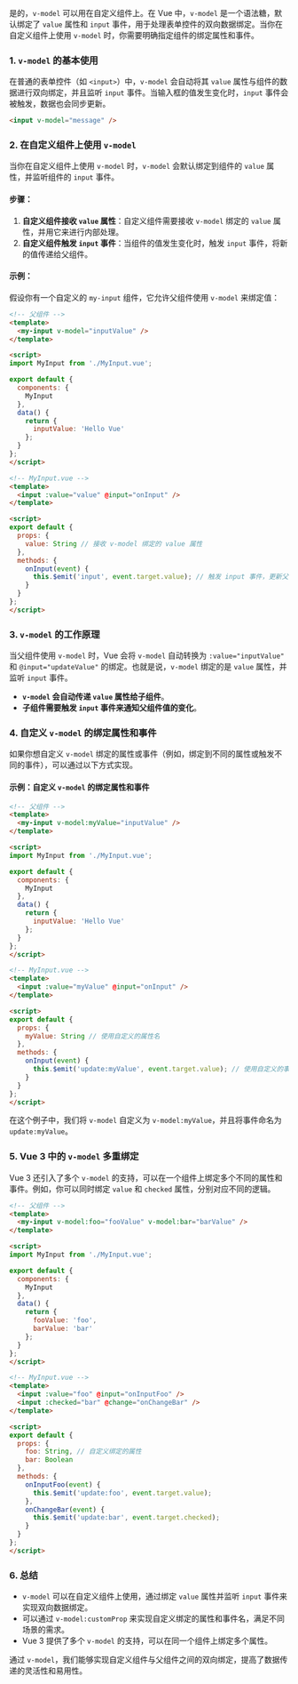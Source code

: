 是的，`v-model` 可以用在自定义组件上。在 Vue 中，`v-model` 是一个语法糖，默认绑定了 `value` 属性和 `input` 事件，用于处理表单控件的双向数据绑定。当你在自定义组件上使用 `v-model` 时，你需要明确指定组件的绑定属性和事件。

### 1. `v-model` 的基本使用

在普通的表单控件（如 `<input>`）中，`v-model` 会自动将其 `value` 属性与组件的数据进行双向绑定，并且监听 `input` 事件。当输入框的值发生变化时，`input` 事件会被触发，数据也会同步更新。

```html
<input v-model="message" />
```

### 2. 在自定义组件上使用 `v-model`

当你在自定义组件上使用 `v-model` 时，`v-model` 会默认绑定到组件的 `value` 属性，并监听组件的 `input` 事件。

#### 步骤：

1. **自定义组件接收 `value` 属性**：自定义组件需要接收 `v-model` 绑定的 `value` 属性，并用它来进行内部处理。
2. **自定义组件触发 `input` 事件**：当组件的值发生变化时，触发 `input` 事件，将新的值传递给父组件。

#### 示例：

假设你有一个自定义的 `my-input` 组件，它允许父组件使用 `v-model` 来绑定值：

```html
<!-- 父组件 -->
<template>
  <my-input v-model="inputValue" />
</template>

<script>
import MyInput from './MyInput.vue';

export default {
  components: {
    MyInput
  },
  data() {
    return {
      inputValue: 'Hello Vue'
    };
  }
};
</script>
```

```html
<!-- MyInput.vue -->
<template>
  <input :value="value" @input="onInput" />
</template>

<script>
export default {
  props: {
    value: String // 接收 v-model 绑定的 value 属性
  },
  methods: {
    onInput(event) {
      this.$emit('input', event.target.value); // 触发 input 事件，更新父组件的值
    }
  }
};
</script>
```

### 3. `v-model` 的工作原理

当父组件使用 `v-model` 时，Vue 会将 `v-model` 自动转换为 `:value="inputValue"` 和 `@input="updateValue"` 的绑定。也就是说，`v-model` 绑定的是 `value` 属性，并监听 `input` 事件。

- **`v-model` 会自动传递 `value` 属性给子组件**。
- **子组件需要触发 `input` 事件来通知父组件值的变化**。

### 4. 自定义 `v-model` 的绑定属性和事件

如果你想自定义 `v-model` 绑定的属性或事件（例如，绑定到不同的属性或触发不同的事件），可以通过以下方式实现。

#### 示例：自定义 `v-model` 的绑定属性和事件

```html
<!-- 父组件 -->
<template>
  <my-input v-model:myValue="inputValue" />
</template>

<script>
import MyInput from './MyInput.vue';

export default {
  components: {
    MyInput
  },
  data() {
    return {
      inputValue: 'Hello Vue'
    };
  }
};
</script>
```

```html
<!-- MyInput.vue -->
<template>
  <input :value="myValue" @input="onInput" />
</template>

<script>
export default {
  props: {
    myValue: String // 使用自定义的属性名
  },
  methods: {
    onInput(event) {
      this.$emit('update:myValue', event.target.value); // 使用自定义的事件名
    }
  }
};
</script>
```

在这个例子中，我们将 `v-model` 自定义为 `v-model:myValue`，并且将事件命名为 `update:myValue`。

### 5. Vue 3 中的 `v-model` 多重绑定

Vue 3 还引入了多个 `v-model` 的支持，可以在一个组件上绑定多个不同的属性和事件。例如，你可以同时绑定 `value` 和 `checked` 属性，分别对应不同的逻辑。

```html
<!-- 父组件 -->
<template>
  <my-input v-model:foo="fooValue" v-model:bar="barValue" />
</template>

<script>
import MyInput from './MyInput.vue';

export default {
  components: {
    MyInput
  },
  data() {
    return {
      fooValue: 'foo',
      barValue: 'bar'
    };
  }
};
</script>
```

```html
<!-- MyInput.vue -->
<template>
  <input :value="foo" @input="onInputFoo" />
  <input :checked="bar" @change="onChangeBar" />
</template>

<script>
export default {
  props: {
    foo: String, // 自定义绑定的属性
    bar: Boolean
  },
  methods: {
    onInputFoo(event) {
      this.$emit('update:foo', event.target.value);
    },
    onChangeBar(event) {
      this.$emit('update:bar', event.target.checked);
    }
  }
};
</script>
```

### 6. 总结

- `v-model` 可以在自定义组件上使用，通过绑定 `value` 属性并监听 `input` 事件来实现双向数据绑定。
- 可以通过 `v-model:customProp` 来实现自定义绑定的属性和事件名，满足不同场景的需求。
- Vue 3 提供了多个 `v-model` 的支持，可以在同一个组件上绑定多个属性。

通过 `v-model`，我们能够实现自定义组件与父组件之间的双向绑定，提高了数据传递的灵活性和易用性。